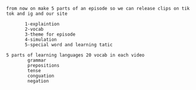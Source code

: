     from now on make 5 parts of an episode so we can release clips on tik tok and ig and our site

           1-explaintion
           2-vocab
           3-theme for episode
           4-simulation
           5-special word and learning tatic

    5 parts of learning languages 20 vocab in each video
            grammar
            prepositions 
            tense
            conguation
            negation
